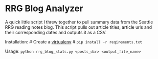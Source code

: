 # RRG Blog Analyzer

A quick little script I threw together to pull summary data from the Seattle RRG reading notes blog. This script pulls out article titles, article urls and their corresponding dates and outputs it as a CSV. 

Installation:
    # Create a [virtualenv](https://virtualenv.pypa.io/en/stable/userguide/#usage)
    # `pip install -r reqirements.txt`

Usage: `python rrg_blog_stats.py <posts_dir> <output_file_name>`
    
